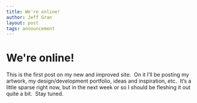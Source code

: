 ```yaml
---
title: We're online!
author: Jeff Gran
layout: post
tags: announcement
---
```

# We're online!

This is the first post on my new and improved site.  On it I’ll be posting my artwork, my design/development portfolio, ideas and inspiration, etc.  It’s a little sparse right now, but in the next week or so I should be fleshing it out quite a bit.  Stay tuned.
